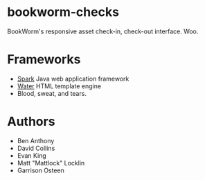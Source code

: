 # bookworm-checks
BookWorm's responsive asset check-in, check-out interface. Woo.

# Frameworks
* [Spark](http://sparkjava.com) Java web application framework
* [Water](https://github.com/tiagobento/watertemplate-engine) HTML template engine
* Blood, sweat, and tears.

# Authors
* Ben Anthony
* David Collins
* Evan King
* Matt "Mattlock" Locklin
* Garrison Osteen
